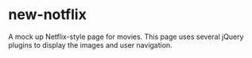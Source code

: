 # new-notflix
A mock up Netflix-style page for movies. This page uses several jQuery plugins to display the images and user navigation.
